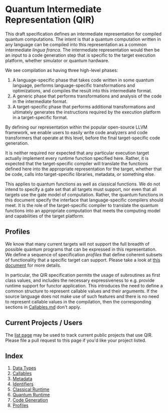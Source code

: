 # Quantum Intermediate Representation (QIR)

This draft specification defines an intermediate representation for compiled quantum 
computations.
The intent is that a quantum computation written in any language can be
compiled into this representation as a common intermediate _lingua franca_.
The intermediate representation would then be an input to a code generation
step that is specific to the target execution platform, whether simulator
or quantum hardware.

We see compilation as having three high-level phases:

1. A language-specific phase that takes code written in some quantum language,
   performs language-specific transformations and optimizations, and compiles
   the result into this intermediate format.
2. A generic phase that performs transformations and analysis of the code
   in the intermediate format.
3. A target-specific phase that performs additional transformations and
   ultimately generates the instructions required by the execution platform
   in a target-specific format.

By defining our representation within the popular open-source LLVM framework,
we enable users to easily write code analyzers and code transformers that
operate at this level, before the final target-specific code generation.

It is neither required nor expected that any particular execution target actually
implement every runtime function specified here.
Rather, it is expected that the target-specific compiler will translate the
functions defined here into the appropriate representation for the target, whether
that be code, calls into target-specific libraries, metadata, or something else.

This applies to quantum functions as well as classical functions.
We do not intend to specify a gate set that all targets must support, nor even
that all targets use the gate model of computation.
Rather, the quantum functions in this document specify the interface that
language-specific compilers should meet.
It is the role of the target-specific compiler to translate the quantum functions
into an appropriate computation that meets the computing model and capabilities
of the target platform.

## Profiles

We know that many current targets will not support the full breadth of possible
quantum programs that can be expressed in this representation.
We define a sequence of specification _profiles_ that define
coherent subsets of functionality that a specific target can support.
Please take a look at [this document](Profiles.md) for more details.

In particular, the QIR specification permits the usage of subroutines as first class values, and includes the necessary expressiveness to e.g. provide runtime support for functor application. This introduces the need to define a common structure to represent callable values and their arguments. If the source language does not make use of such features and there is no need to represent callable values in the compilation, then the corresponding sections in [Callables.md](Callables.md) don't apply. 

## Current Projects / Users

The [list page](List.md) may be used to track current public projects that use QIR.
Please file a pull request to this page if you'd like your project listed.

## Index

1. [Data Types](Data-Types.md)
1. [Callables](Callables.md)
1. [Metadata](Metadata.md)
1. [Identifiers](Identifiers.md)
1. [Classical Runtime](Classical-Runtime.md)
1. [Quantum Runtime](Quantum-Runtime.md)
1. [Code Generation](Code-Generation.md)
1. [Profiles](Profiles.md)
